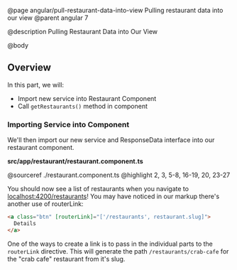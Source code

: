 @page angular/pull-restaurant-data-into-view Pulling restaurant data into our view
@parent angular 7

@description Pulling Restaurant Data into Our View

@body

## Overview

In this part, we will:

- Import new service into Restaurant Component
- Call `getRestaurants()` method in component

### Importing Service into Component

We'll then import our new service and ResponseData interface into our restaurant component.

__src/app/restaurant/restaurant.component.ts__

@sourceref ./restaurant.component.ts
@highlight 2, 3, 5-8, 16-19, 20, 23-27

You should now see a list of restaurants when you navigate to <a href="http://localhost:4200/restaurants" target="\_blank">localhost:4200/restaurants</a>! You may have noticed in our markup there's another use of routerLink:

```html
<a class="btn" [routerLink]="['/restaurants', restaurant.slug]">
  Details
</a>
```

One of the ways to create a link is to pass in the individual parts to the `routerLink` directive. This will generate the path `/restaurants/crab-cafe` for the "crab cafe" restaurant from it's slug.
